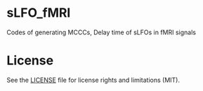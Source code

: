 # sLFO_fMRI
Codes of generating MCCCs, Delay time of sLFOs in fMRI signals
# License
See the [LICENSE](LICENSE.md) file for license rights and limitations (MIT).
